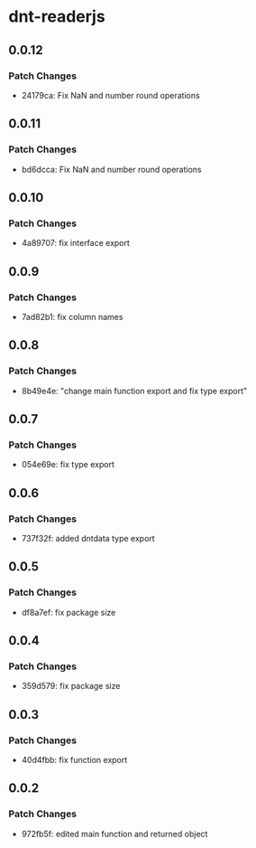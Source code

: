 # dnt-readerjs

## 0.0.12

### Patch Changes

- 24179ca: Fix NaN and number round operations

## 0.0.11

### Patch Changes

- bd6dcca: Fix NaN and number round operations

## 0.0.10

### Patch Changes

- 4a89707: fix interface export

## 0.0.9

### Patch Changes

- 7ad82b1: fix column names

## 0.0.8

### Patch Changes

- 8b49e4e: "change main function export and fix type export"

## 0.0.7

### Patch Changes

- 054e69e: fix type export

## 0.0.6

### Patch Changes

- 737f32f: added dntdata type export

## 0.0.5

### Patch Changes

- df8a7ef: fix package size

## 0.0.4

### Patch Changes

- 359d579: fix package size

## 0.0.3

### Patch Changes

- 40d4fbb: fix function export

## 0.0.2

### Patch Changes

- 972fb5f: edited main function and returned object
